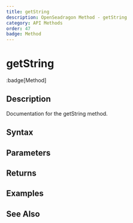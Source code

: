 ```yaml
---
title: getString
description: OpenSeadragon Method - getString
category: API Methods
order: 47
badge: Method
---
```


# getString

:badge[Method]

## Description

Documentation for the getString method.

## Syntax

## Parameters

## Returns

## Examples

## See Also
